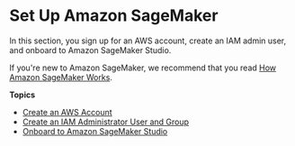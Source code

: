 # Set Up Amazon SageMaker<a name="gs-set-up"></a>

In this section, you sign up for an AWS account, create an IAM admin user, and onboard to Amazon SageMaker Studio\.

If you're new to Amazon SageMaker, we recommend that you read [How Amazon SageMaker Works](how-it-works.md)\.

**Topics**
+ [Create an AWS Account](gs-account.md)
+ [Create an IAM Administrator User and Group](gs-account-user.md)
+ [Onboard to Amazon SageMaker Studio](gs-studio-onboard.md)